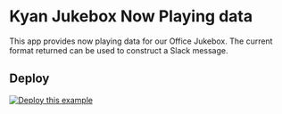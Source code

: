 # Kyan Jukebox Now Playing data

This app provides now playing data for our Office Jukebox. The current format returned can be used to construct a Slack message.

## Deploy

[![Deploy this example](https://deno.com/deno-deploy-button.svg)](https://dash.deno.com/new?url=https://github.com/kyan/kyan-jukebox-now-playing/blob/HEAD/mod.ts&env=MONGODB_URL)
